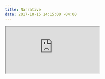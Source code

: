 ```yaml
---
title: Narrative
date: 2017-10-15 14:15:00 -04:00
---
```


<iframe src="https://docs.google.com/document/d/e/2PACX-1vQokNJYMsYSATmvh_ZlXuZ7jkq0c8zEYEQxQsYQIYNHb_H4OpUfZ4VEHfXOMFaUz9Jk47W6fo5cOHwO/pub?embedded=true"></iframe>